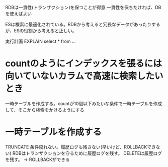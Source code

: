 RDBは一貫性(トランザクション)を保つことが得意
一貫性を保ちたければ、DBを使えばよい

ESは検索に最適化されている。RDBから考えると冗長なデータがあったりするが、ESの役割から考えると正しい。


実行計画
EXPLAIN select * from ...


# countのようにインデックスを張るには向いていないカラムで高速に検索したいとき
一時テーブルを作成する。countが10個以下みたいな条件で一時テーブルを作成して、そこから検索をかけるようにする


# 一時テーブルを作成する
TRUNCATE 条件絞れない。履歴ログも残さない(早いけど、ROLLBACKできない)
RDBはトランザクションを守るために履歴ログを残す。
DELETEは履歴ログを残す。 -> ROLLBACKができる
